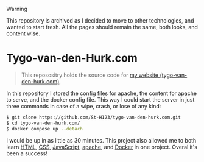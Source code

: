 > [!WARNING]
> This repository is archived as I decided to move to other technologies, and wanted to start fresh. All the pages should remain the same, both looks, and content wise.

# Tygo-van-den-Hurk.com
> This reposositry holds the source code for [my website (tygo-van-den-hurk.com)](https://tygo-van-den-hurk.com/).

In this repository I stored the config files for apache, the content for apache to serve, and the docker config file. This way I could start the server in just three commands in case of a wipe, crash, or lose of any kind:
```BASH
$ git clone https://github.com/St-H123/tygo-van-den-hurk.com.git
$ cd tygo-van-den-hurk.com/
$ docker compose up --detach
```

I would be up in as little as 30 minutes. This project also allowed me to both learn [HTML](https://en.wikipedia.org/wiki/HTML), [CSS](https://en.wikipedia.org/wiki/CSS), [JavaScript](https://en.wikipedia.org/wiki/JavaScript), [apache](https://httpd.apache.org/), and [Docker](https://www.docker.com/) in one project. Overal it's been a success!

